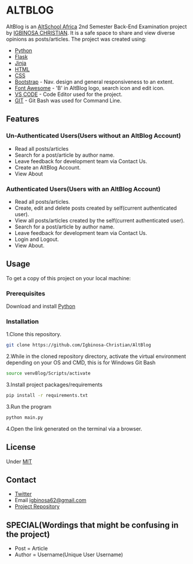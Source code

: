 # ALTBLOG

AltBlog is an [AltSchool Africa](https://www.altschoolafrica.com/) 2nd Semester Back-End Examination project by [IGBINOSA CHRISTIAN](https://github.com/Igbinosa-Christian). It is a safe space to share and view diverse opinions as posts/articles. The project was created using:

- [Python](https://www.python.org/) 
- [Flask](https://flask.palletsprojects.com/en/2.2.x/)
- [Jinja](https://jinja.palletsprojects.com/en/3.1.x/)
- [HTML](https://html.com/)
- [CSS](https://en.wikipedia.org/wiki/CSS)
- [Bootstrap](https://getbootstrap.com/) - Nav. design and general responsiveness to an extent.
- [Font Awesome](https://fontawesome.com/) - 'B' in AltBlog logo, search icon and edit icon.
- [VS CODE](https://code.visualstudio.com/) - Code Editor used for the project.
- [GIT](https://gitforwindows.org/) - Git Bash was used for Command Line.



## Features
### Un-Authenticated Users(Users without an AltBlog Account)
- Read all posts/articles
- Search for a post/article by author name.
- Leave feedback for development team via Contact Us.
- Create an AltBlog Account.
- View About

### Authenticated Users(Users with an AltBlog Account)
- Read all posts/articles.
- Create, edit and delete posts created by self(current authenticated user).
- View all posts/articles created by the self(current authenticated user).
- Search for a post/article by author name.
- Leave feedback for development team via Contact Us.
- Login and Logout.
- View About.

## Usage
To get a copy of this project on your local machine:

### Prerequisites
Download and install  [Python](https://www.python.org/downloads/) 

### Installation

1.Clone this repository. 
```sh
git clone https://github.com/Igbinosa-Christian/AltBlog
```

2.While in the cloned repository directory, activate the virtual environment depending on your OS and CMD, this is for Windows Git Bash
```sh
source venvBlog/Scripts/activate 
```

3.Install project packages/requirements
```sh
pip install -r requirements.txt
```

3.Run the program
```sh
python main.py
```

4.Open the link generated on the terminal via a browser.


## License
Under [MIT](https://github.com/Igbinosa-Christian/AltBlog)

## Contact
- [Twitter](https://twitter.com/_m_anor)
- Email igbinosa62@gmail.com
- [Project Repository](https://github.com/Igbinosa-Christian/AltBlog)

## SPECIAL(Wordings that might be confusing in the project)
- Post = Article
- Author = Username(Unique User Username)
